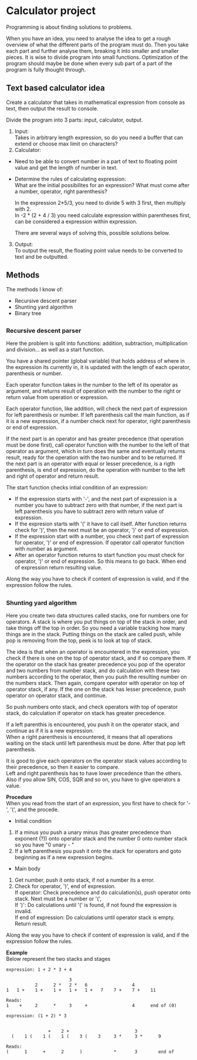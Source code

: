 # Calculator project
Programming is about finding solutions to problems. 

When you have an idea, you need to analyse the idea to get a rough overview of what the different parts of the program must do. 
Then you take each part and further analyse them, breaking it into smaller and smaller pieces. 
It is wise to divide program into small functions. 
Optimization of the program should maybe be done when every sub part of a part of the program is fully thought through.

## Text based calculator idea
Create a calculator that takes in mathematical expression from console as text, then output the result to console.

Divide the program into 3 parts: input, calculator, output.
1. Input: <br>
  Takes in arbitrary length expression, so do you need a buffer that can extend or choose max limit on characters?
2. Calculator: <br>
  - Need to be able to convert number in a part of text to floating point value and get the length of number in text.
  - Determine the rules of calculating expression: <br>
    What are the initial possibilites for an expression? What must come after a number, operator, right parenthesis? <br>

    In the expression 2*5/3, you need to divide 5 with 3 first, then multiply with 2. <br>
    In -2 * (2 + 4 / 3) you need calculate expression within parentheses first, can be considered a expression within expression. <br>
    
    There are several ways of solving this, possible solutions below. <br>    
3. Output: <br>
  To output the result, the floating point value needs to be converted to text and be outputted.

## Methods
The methods I know of:
- Recursive descent parser
- Shunting yard algorithm
- Binary tree

##
### Recursive descent parser
Here the problem is split into functions: addition, subtraction, multiplication and division... as well as a start function. <br>

You have a shared pointer (global variable) that holds address of where in the expression its currently in, it is updated with the length of each operator, parenthesis or number.

Each operator function takes in the number to the left of its operator as argument, and returns result of operation with the number to the right or return value from operation or expression.

Each operator function, like addition, will check the next part of expression for left parenthesis or number.
If left parenthesis call the main function, as if it is a new expression, if a number check next for operator, right parenthesis or end of expression.

If the next part is an operator and has greater precedence (that operation must be done first), call operator function with the number to the left of that operator as argument,
which in turn does the same and eventually returns result, ready for the operation with the two number and to be returned.
If the next part is an operator with equal or lesser precedence, is a rigth parenthesis, is end of expression, do the operation with number to the left and right of operator and return result.

The start function checks intial condition of an expression:
- If the expression starts with '-', and the next part of expression is a number you have to subtract zero with that number, if the next part is left parenthesis you have to subtract zero with return value of expression.
- If the expresion starts with '(' it have to call itself. After function returns check for ')', then the next must be an operator, ')' or end of expression.
- If the expression start with a number, you check next part of expression for operator, ')' or end of expression. If operator call operator function with number as argument.
- After an operator function returns to start function you must check for operator, ')' or end of expression. So this means to go back.
When end of expression return resulting value.

Along the way you have to check if content of expression is valid, and if the expression follow the rules.

##
### Shunting yard algorithm
Here you create two data structures called stacks, one for numbers one for operators. 
A stack is where you put things on top of the stack in order, and take things off the top in order.
So you need a variable tracking how many things are in the stack. 
Putting things on the stack are called push, while pop is removing from the top, peek is to look at top of stack.

The idea is that when an operator is encountered in the expression, you check if there is one on the top of operator stack, and if so compare them.
If the operator on the stack has greater precedence you pop of the operator and two numbers from number stack, and do calculation with these two numbers according to the operator,
then you push the resulting number on the numbers stack. Then again, compare operator with operator on top of operator stack, if any.
If the one on the stack has lesser precedence, push operator on operator stack, and continue. <br>

So push numbers onto stack, and check operators with top of operator stack, do calculation if operator on stack has greater precedence. <br>

If a left parenthis is encountered, you push it on the operator stack, and continue as if it is a new expression. <br>
When a right parenthesis is encountered, it means that all operations waiting on the stack until left parenthesis must be done. After that pop left parenthesis.

It is good to give each operators on the operator stack values according to their precedence, so then it easier to compare. <br>
Left and right parenthesis has to have lower precedence than the others. <br>
Also if you allow SIN, COS, SQR and so on, you have to give operators a value.

**Procedure** <br>
When you read from the start of an expression, you first have to check for '-', '(', and the procede.
- Initial condition
1. If a minus you push a unary minus (has greater precedence than exponent (?)) onto operator stack and the number 0 onto number stack so you have "0 unary - "
2. If a left parenthesis you push it onto the stack for operators and goto beginning as if a new expression begins.
- Main body
1. Get number, push it onto stack, if not a number its a error.
2. Check for operator, ')', end of expression. <br>
  If operator: Check precedence and do calculation(s), push operator onto stack. Next must be a number or '(', <br>
  If ')': Do calculations until '(' is found, if not found the expression is invalid. <br>
  If end of expression: Do calculations until operator stack is empty. Return result.
   
Along the way you have to check if content of expression is valid, and if the expression follow the rules.

**Example** <br>
Below represent the two stacks and stages
```
expression: 1 + 2 * 3 + 4

                        3
           2      2 *   2 *   6                 4
1   1 +    1 +    1 +   1 +   1 +   7    7 +    7 +    11

Reads:
1    +     2      *     3     +                 4      end of (0)
```
```
expression: (1 + 2) * 3


                +    2 +                         3
  (    1 (    1 (    1 (    3 (    3     3 *     3 *      9

Reads:
(      1      +      2      )            *       3        end of
```



